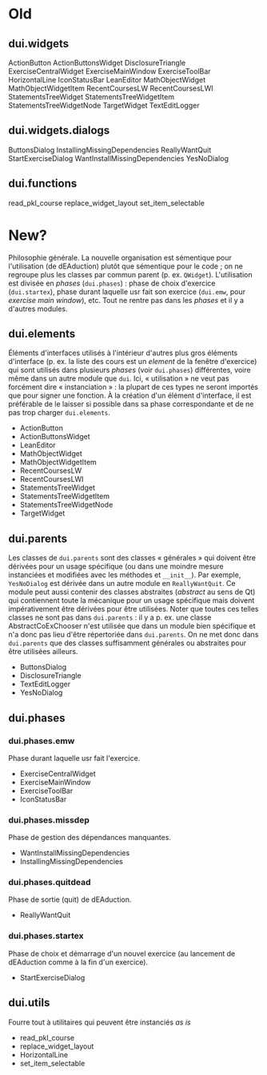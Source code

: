 # Old
## dui.widgets
ActionButton
ActionButtonsWidget
DisclosureTriangle
ExerciseCentralWidget
ExerciseMainWindow
ExerciseToolBar
HorizontalLine
IconStatusBar
LeanEditor
MathObjectWidget
MathObjectWidgetItem
RecentCoursesLW
RecentCoursesLWI
StatementsTreeWidget
StatementsTreeWidgetItem
StatementsTreeWidgetNode
TargetWidget
TextEditLogger
## dui.widgets.dialogs
ButtonsDialog
InstallingMissingDependencies
ReallyWantQuit
StartExerciseDialog
WantInstallMissingDependencies
YesNoDialog
## dui.functions
read_pkl_course
replace_widget_layout
set_item_selectable

# New?

Philosophie générale. La nouvelle organisation est sémentique pour
l'utilisation (de dEAduction) plutôt que sémentique pour le code ; on ne
regroupe plus les classes par commun parent (p. ex. `QWidget`). L'utilisation
est divisée en *phases* (`dui.phases`) : phase de choix d'exercice
(`dui.startex`), phase durant laquelle usr fait son exercice (`dui.emw`, pour
*exercise main window*), etc. Tout ne rentre pas dans les *phases* et il y a
d'autres modules.

## dui.elements

Éléments d'interfaces utilisés à l'intérieur d'autres plus gros éléments
d'interface (p. ex. la liste des cours est un *element* de la fenêtre
d'exercice) qui sont utilisés dans plusieurs *phases* (voir `dui.phases`)
différentes, voire même dans un autre module que `dui`. Ici, « utilisation » ne
veut pas forcément dire « instanciation » : la plupart de ces types ne seront
importés que pour signer une fonction. À la création d'un élément d'interface,
il est préférable de le laisser si possible dans sa phase correspondante et de
ne pas trop charger `dui.elements`.

- ActionButton
- ActionButtonsWidget
- LeanEditor
- MathObjectWidget
- MathObjectWidgetItem
- RecentCoursesLW
- RecentCoursesLWI
- StatementsTreeWidget
- StatementsTreeWidgetItem
- StatementsTreeWidgetNode
- TargetWidget

## dui.parents

Les classes de `dui.parents` sont des classes « générales » qui doivent être
dérivées pour un usage spécifique (ou dans une moindre mesure instanciées et
modifiées avec les méthodes et `__init__`). Par exemple, `YesNoDialog` est
dérivée dans un autre module en `ReallyWantQuit`. Ce module peut aussi contenir
des classes abstraites (*abstract* au sens de Qt) qui contiennent toute la
mécanique pour un usage spécifique mais doivent impérativement être dérivées
pour être utilisées. Noter que toutes ces telles classes ne sont pas dans
`dui.parents` : il y a p. ex. une classe AbstractCoExChooser n'est utilisée que
dans un module bien spécifique et n'a donc pas lieu d'être répertoriée dans
`dui.parents`. On ne met donc dans `dui.parents` que des classes suffisamment
générales ou abstraites pour être utilisées ailleurs.

- ButtonsDialog
- DisclosureTriangle
- TextEditLogger
- YesNoDialog

## dui.phases

### dui.phases.emw

Phase durant laquelle usr fait l'exercice.

- ExerciseCentralWidget
- ExerciseMainWindow
- ExerciseToolBar
- IconStatusBar

### dui.phases.missdep

Phase de gestion des dépendances manquantes.

- WantInstallMissingDependencies
- InstallingMissingDependencies

### dui.phases.quitdead

Phase de sortie (quit) de dEAduction.

- ReallyWantQuit

### dui.phases.startex

Phase de choix et démarrage d'un nouvel exercice (au lancement de dEAduction
comme à la fin d'un exercice).

- StartExerciseDialog

## dui.utils

Fourre tout à utilitaires qui peuvent être instanciés *as is*

- read_pkl_course
- replace_widget_layout
- HorizontalLine
- set_item_selectable
